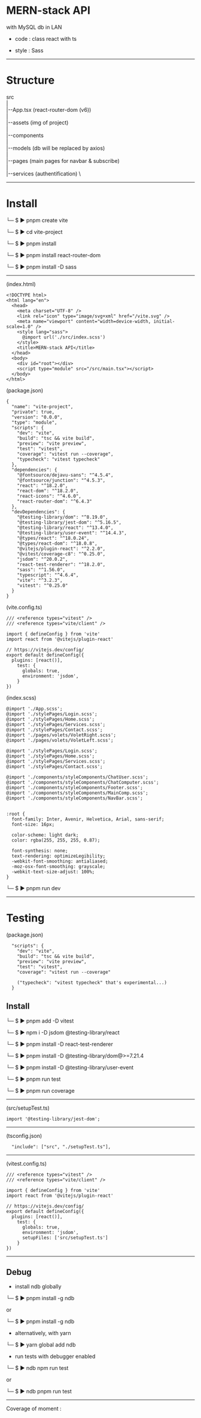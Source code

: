 # MERN-stack API

with MySQL db in LAN

- code : class react with ts

- style : Sass

---

# Structure

src \
| \
|--App.tsx (react-router-dom (v6)) \
| \
|--assets (img of project) \
| \
|--components \
| \
|--models (db will be replaced by axios) \
| \
|--pages (main pages for navbar & subscribe) \
| \
|--services (authentification) \

---

# Install

└─ $ ▶ pnpm create vite

└─ $ ▶ cd vite-project

└─ $ ▶ pnpm install

└─ $ ▶ pnpm install react-router-dom

└─ $ ▶ pnpm install -D sass

---

(index.html)

```
<!DOCTYPE html>
<html lang="en">
  <head>
    <meta charset="UTF-8" />
    <link rel="icon" type="image/svg+xml" href="/vite.svg" />
    <meta name="viewport" content="width=device-width, initial-scale=1.0" />
    <style lang="sass">
      @import url('./src/index.scss')
    </style>
    <title>MERN-stack API</title>
  </head>
  <body>
    <div id="root"></div>
    <script type="module" src="/src/main.tsx"></script>
  </body>
</html>
```

(package.json)

```
{
  "name": "vite-project",
  "private": true,
  "version": "0.0.0",
  "type": "module",
  "scripts": {
    "dev": "vite",
    "build": "tsc && vite build",
    "preview": "vite preview",
    "test": "vitest",
    "coverage": "vitest run --coverage",
    "typecheck": "vitest typecheck"
  },
  "dependencies": {
    "@fontsource/dejavu-sans": "^4.5.4",
    "@fontsource/junction": "^4.5.3",
    "react": "^18.2.0",
    "react-dom": "^18.2.0",
    "react-icons": "^4.6.0",
    "react-router-dom": "^6.4.3"
  },
  "devDependencies": {
    "@testing-library/dom": "^8.19.0",
    "@testing-library/jest-dom": "^5.16.5",
    "@testing-library/react": "^13.4.0",
    "@testing-library/user-event": "^14.4.3",
    "@types/react": "^18.0.24",
    "@types/react-dom": "^18.0.8",
    "@vitejs/plugin-react": "^2.2.0",
    "@vitest/coverage-c8": "^0.25.0",
    "jsdom": "^20.0.2",
    "react-test-renderer": "^18.2.0",
    "sass": "^1.56.0",
    "typescript": "^4.6.4",
    "vite": "^3.2.3",
    "vitest": "^0.25.0"
  }
}
```

(vite.config.ts)

```
/// <reference types="vitest" />
/// <reference types="vite/client" />

import { defineConfig } from 'vite'
import react from '@vitejs/plugin-react'

// https://vitejs.dev/config/
export default defineConfig({
  plugins: [react()],
    test: {
      globals: true,
      environment: 'jsdom',
    }
})
```

(index.scss)

```
@import './App.scss';
@import './stylePages/Login.scss';
@import './stylePages/Home.scss';
@import './stylePages/Services.scss';
@import './stylePages/Contact.scss';
@import './pages/volets/VoletRight.scss';
@import './pages/volets/VoletLeft.scss';

@import './stylePages/Login.scss';
@import './stylePages/Home.scss';
@import './stylePages/Services.scss';
@import './stylePages/Contact.scss';

@import './components/styleComponents/ChatUser.scss';
@import './components/styleComponents/ChatComputer.scss';
@import './components/styleComponents/Footer.scss';
@import './components/styleComponents/MainComp.scss';
@import './components/styleComponents/NavBar.scss';


:root {
  font-family: Inter, Avenir, Helvetica, Arial, sans-serif;
  font-size: 16px;

  color-scheme: light dark;
  color: rgba(255, 255, 255, 0.87);

  font-synthesis: none;
  text-rendering: optimizeLegibility;
  -webkit-font-smoothing: antialiased;
  -moz-osx-font-smoothing: grayscale;
  -webkit-text-size-adjust: 100%;
}
```

└─ $ ▶ pnpm run dev

---

# Testing

(package.json)

```
  "scripts": {
    "dev": "vite",
    "build": "tsc && vite build",
    "preview": "vite preview",
    "test": "vitest",
    "coverage": "vitest run --coverage"

    ("typecheck": "vitest typecheck" that's experimental...)
  }
```

## Install

└─ $ ▶ pnpm add -D vitest

└─ $ ▶ npm i -D jsdom @testing-library/react

└─ $ ▶ pnpm install -D react-test-renderer

└─ $ ▶ pnpm install -D @testing-library/dom@>=7.21.4

└─ $ ▶ pnpm install -D @testing-library/user-event

└─ $ ▶ pnpm run test

└─ $ ▶ pnpm run coverage

---

(src/setupTest.ts)

```
import '@testing-library/jest-dom';
```

---

(tsconfig.json)

```
  "include": ["src", "./setupTest.ts"],
```

---

(vitest.config.ts)

```
/// <reference types="vitest" />
/// <reference types="vite/client" />

import { defineConfig } from 'vite'
import react from '@vitejs/plugin-react'

// https://vitejs.dev/config/
export default defineConfig({
  plugins: [react()],
    test: {
      globals: true,
      environment: 'jsdom',
      setupFiles: ['src/setupTest.ts']
    }
})
```

---

## Debug

- install ndb globally

└─ $ ▶ pnpm install -g ndb

or

└─ $ ▶ pnpm install -g ndb

- alternatively, with yarn

└─ $ ▶ yarn global add ndb

- run tests with debugger enabled

└─ $ ▶ ndb npm run test

or

└─ $ ▶ ndb pnpm run test

---

Coverage of moment :

